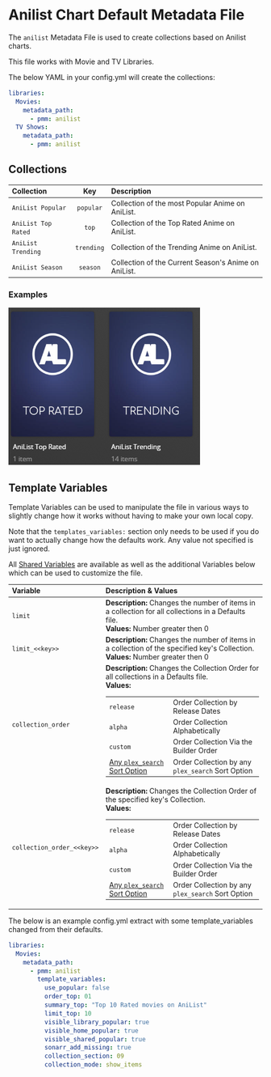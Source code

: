 # Anilist Chart Default Metadata File

The `anilist` Metadata File is used to create collections based on Anilist charts.

This file works with Movie and TV Libraries.

The below YAML in your config.yml will create the collections:

```yaml
libraries:
  Movies:
    metadata_path:
      - pmm: anilist
  TV Shows:
    metadata_path:
      - pmm: anilist
```

## Collections

| Collection          |    Key     | Description                                          |
|:--------------------|:----------:|:-----------------------------------------------------|
| `AniList Popular`   |  `popular` | Collection of the most Popular Anime on AniList.     |
| `AniList Top Rated` |    `top`   | Collection of the Top Rated Anime on AniList.        |
| `AniList Trending`  | `trending` | Collection of the Trending Anime on AniList.         |
| `AniList Season`    |  `season`  | Collection of the Current Season's Anime on AniList. |

### Examples

![](../images/anilist.png)

## Template Variables

Template Variables can be used to manipulate the file in various ways to slightly change how it works without having to make your own local copy.

Note that the `templates_variables:` section only needs to be used if you do want to actually change how the defaults work. Any value not specified is just ignored.

All [Shared Variables](../variables) are available as well as the additional Variables below which can be used to customize the file.

| Variable                   | Description & Values                                                                                                                                                                                                                                                                                                                                                                                                                                                                               |
|:---------------------------|:---------------------------------------------------------------------------------------------------------------------------------------------------------------------------------------------------------------------------------------------------------------------------------------------------------------------------------------------------------------------------------------------------------------------------------------------------------------------------------------------------|
| `limit`                    | **Description:** Changes the number of items in a collection for all collections in a Defaults file.<br>**Values:** Number greater then 0                                                                                                                                                                                                                                                                                                                                                          |
| `limit_<<key>>`            | **Description:** Changes the number of items in a collection of the specified key's Collection.<br>**Values:** Number greater then 0                                                                                                                                                                                                                                                                                                                                                               |
| `collection_order`         | **Description:** Changes the Collection Order for all collections in a Defaults file.<br>**Values:**<table class="clearTable"><tr><td>`release`</td><td>Order Collection by Release Dates</td></tr><tr><td>`alpha`</td><td>Order Collection Alphabetically</td></tr><tr><td>`custom`</td><td>Order Collection Via the Builder Order</td></tr><tr><td>[Any `plex_search` Sort Option](../builders/plex.md#sort-options)</td><td>Order Collection by any `plex_search` Sort Option</td></tr></table> |
| `collection_order_<<key>>` | **Description:** Changes the Collection Order of the specified key's Collection.<br>**Values:**<table class="clearTable"><tr><td>`release`</td><td>Order Collection by Release Dates</td></tr><tr><td>`alpha`</td><td>Order Collection Alphabetically</td></tr><tr><td>`custom`</td><td>Order Collection Via the Builder Order</td></tr><tr><td>[Any `plex_search` Sort Option](../builders/plex.md#sort-options)</td><td>Order Collection by any `plex_search` Sort Option</td></tr></table>      |

The below is an example config.yml extract with some template_variables changed from their defaults.

```yaml
libraries:
  Movies:
    metadata_path:
      - pmm: anilist
        template_variables:
          use_popular: false
          order_top: 01
          summary_top: "Top 10 Rated movies on AniList"
          limit_top: 10
          visible_library_popular: true
          visible_home_popular: true
          visible_shared_popular: true
          sonarr_add_missing: true
          collection_section: 09
          collection_mode: show_items
```
